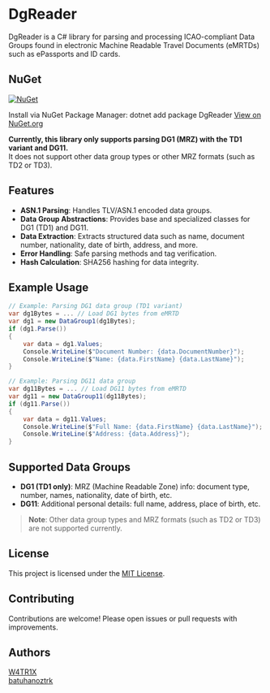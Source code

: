 # DgReader

DgReader is a C# library for parsing and processing ICAO-compliant Data Groups found in electronic Machine Readable Travel Documents (eMRTDs) such as ePassports and ID cards.

## NuGet

[![NuGet](https://img.shields.io/nuget/v/DgReader.svg)](https://www.nuget.org/packages/DgReader)

Install via NuGet Package Manager:
dotnet add package DgReader
[View on NuGet.org](https://www.nuget.org/packages/DgReader)

**Currently, this library only supports parsing DG1 (MRZ) with the TD1 variant and DG11.**  
It does not support other data group types or other MRZ formats (such as TD2 or TD3).

## Features

- **ASN.1 Parsing**: Handles TLV/ASN.1 encoded data groups.
- **Data Group Abstractions**: Provides base and specialized classes for DG1 (TD1) and DG11.
- **Data Extraction**: Extracts structured data such as name, document number, nationality, date of birth, address, and more.
- **Error Handling**: Safe parsing methods and tag verification.
- **Hash Calculation**: SHA256 hashing for data integrity.

## Example Usage

```csharp
// Example: Parsing DG1 data group (TD1 variant)
var dg1Bytes = ... // Load DG1 bytes from eMRTD
var dg1 = new DataGroup1(dg1Bytes);
if (dg1.Parse())
{
    var data = dg1.Values;
    Console.WriteLine($"Document Number: {data.DocumentNumber}");
    Console.WriteLine($"Name: {data.FirstName} {data.LastName}");
}

// Example: Parsing DG11 data group
var dg11Bytes = ... // Load DG11 bytes from eMRTD
var dg11 = new DataGroup11(dg11Bytes);
if (dg11.Parse())
{
    var data = dg11.Values;
    Console.WriteLine($"Full Name: {data.FirstName} {data.LastName}");
    Console.WriteLine($"Address: {data.Address}");
}
```

## Supported Data Groups

- **DG1 (TD1 only)**: MRZ (Machine Readable Zone) info: document type, number, names, nationality, date of birth, etc.
- **DG11**: Additional personal details: full name, address, place of birth, etc.

> **Note**: Other data group types and MRZ formats (such as TD2 or TD3) are not supported currently.

## License

This project is licensed under the [MIT License](LICENSE.txt).

## Contributing

Contributions are welcome! Please open issues or pull requests with improvements.

## Authors

[W4TR1X](https://github.com/W4TR1X)  
[batuhanoztrk](https://github.com/batuhanoztrk)
